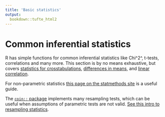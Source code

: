 ```yaml
---
title: 'Basic statistics'
output:
  bookdown::tufte_html2
---
```





# Common inferential statistics


R has simple functions for common inferential statistics like Chi^2^, t-tests, correlations and many more. This section is by no means exhaustive, but covers [statistics for crosstabulations](#crosstabs), [differences in means](#t-tests), and [linear correlation](#correlations).

For non-parametric statistics [this page on the statmethods site](http://www.statmethods.net/stats/nonparametric.html) is a useful guide.

The [`coin::` package](http://finzi.psych.upenn.edu/R/library/coin/doc/coin.pdf) implements many resampling tests, which can be useful when assumptions of parametric tests are not valid. [See this intro to resampling statistics](http://www.statmethods.net/stats/resampling.html). 

